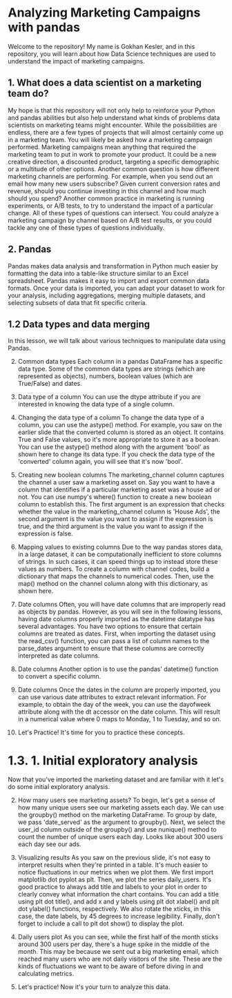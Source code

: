 # Analyzing Marketing Campaigns with pandas
Welcome to the repository! My name is Gokhan Kesler, and in this repository, you will learn about how Data Science techniques are used to understand the impact of marketing campaigns.

## 1. What does a data scientist on a marketing team do?
My hope is that this repository will not only help to reinforce your Python and pandas abilities but also help understand what kinds of problems data scientists on marketing teams might encounter. While the possibilities are endless, there are a few types of projects that will almost certainly come up in a marketing team. You will likely be asked how a marketing campaign performed. Marketing campaigns mean anything that required the marketing team to put in work to promote your product. It could be a new creative direction, a discounted product, targeting a specific demographic or a multitude of other options. Another common question is how different marketing channels are performing. For example, when you send out an email how many new users subscribe? Given current conversion rates and revenue, should you continue investing in this channel and how much should you spend? Another common practice in marketing is running experiments, or A/B tests, to try to understand the impact of a particular change. All of these types of questions can intersect. You could analyze a marketing campaign by channel based on A/B test results, or you could tackle any one of these types of questions individually.

## 2. Pandas
Pandas makes data analysis and transformation in Python much easier by formatting the data into a table-like structure similar to an Excel spreadsheet. Pandas makes it easy to import and export common data formats. Once your data is imported, you can adapt your dataset to work for your analysis, including aggregations, merging multiple datasets, and selecting subsets of data that fit specific criteria.






## 1.2 Data types and data merging
In this lesson, we will talk about various techniques to manipulate data using Pandas.

2. Common data types
Each column in a pandas DataFrame has a specific data type. Some of the common data types are strings (which are represented as objects), numbers, boolean values (which are True/False) and dates.

3. Data type of a column
You can use the dtype attribute if you are interested in knowing the data type of a single column.

4. Changing the data type of a column
To change the data type of a column, you can use the astype() method. For example, you saw on the earlier slide that the converted column is stored as an object. It contains True and False values, so it's more appropriate to store it as a boolean. You can use the astype() method along with the argument 'bool' as shown here to change its data type. If you check the data type of the 'converted' column again, you will see that it's now 'bool'.

5. Creating new boolean columns
The marketing_channel column captures the channel a user saw a marketing asset on. Say you want to have a column that identifies if a particular marketing asset was a house ad or not. You can use numpy's where() function to create a new boolean column to establish this. The first argument is an expression that checks whether the value in the marketing_channel column is 'House Ads', the second argument is the value you want to assign if the expression is true, and the third argument is the value you want to assign if the expression is false.

6. Mapping values to existing columns
Due to the way pandas stores data, in a large dataset, it can be computationally inefficient to store columns of strings. In such cases, it can speed things up to instead store these values as numbers. To create a column with channel codes, build a dictionary that maps the channels to numerical codes. Then, use the map() method on the channel column along with this dictionary, as shown here.

7. Date columns
Often, you will have date columns that are improperly read as objects by pandas. However, as you will see in the following lessons, having date columns properly imported as the datetime datatype has several advantages. You have two options to ensure that certain columns are treated as dates. First, when importing the dataset using the read_csv() function, you can pass a list of column names to the parse_dates argument to ensure that these columns are correctly interpreted as date columns.

8. Date columns
Another option is to use the pandas' datetime() function to convert a specific column.

9. Date columns
Once the dates in the column are properly imported, you can use various date attributes to extract relevant information. For example, to obtain the day of the week, you can use the dayofweek attribute along with the dt accessor on the date column. This will result in a numerical value where 0 maps to Monday, 1 to Tuesday, and so on.

10. Let's Practice!
It's time for you to practice these concepts.

# 1.3. 1. Initial exploratory analysis
Now that you've imported the marketing dataset and are familiar with it let's do some initial exploratory analysis.

2. How many users see marketing assets?
To begin, let's get a sense of how many unique users see our marketing assets each day. We can use the groupby() method on the marketing DataFrame. To group by date, we pass 'date_served' as the argument to groupby(). Next, we select the user_id column outside of the groupby() and use nunique() method to count the number of unique users each day. Looks like about 300 users each day see our ads.

3. Visualizing results
As you saw on the previous slide, it's not easy to interpret results when they're printed in a table. It's much easier to notice fluctuations in our metrics when we plot them. We first import matplotlib dot pyplot as plt. Then, we plot the series daily_users. It's good practice to always add title and labels to your plot in order to clearly convey what information the chart contains. You can add a title using plt dot title(), and add x and y labels using plt dot xlabel() and plt dot ylabel() functions, respectively. We also rotate the xticks, in this case, the date labels, by 45 degrees to increase legibility. Finally, don't forget to include a call to plt dot show() to display the plot.

4. Daily users plot
As you can see, while the first half of the month sticks around 300 users per day, there's a huge spike in the middle of the month. This may be because we sent out a big marketing email, which reached many users who are not daily visitors of the site. These are the kinds of fluctuations we want to be aware of before diving in and calculating metrics.

5. Let's practice!
Now it's your turn to analyze this data.
